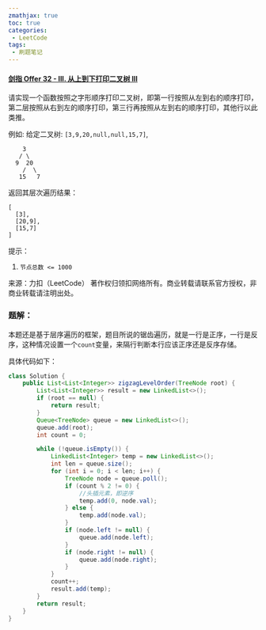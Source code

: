 ```yaml
---
zmathjax: true
toc: true
categories:
 - LeetCode
tags:
 - 刷题笔记
---
```


#### [剑指 Offer 32 - III. 从上到下打印二叉树 III](https://leetcode-cn.com/problems/cong-shang-dao-xia-da-yin-er-cha-shu-iii-lcof/)

请实现一个函数按照之字形顺序打印二叉树，即第一行按照从左到右的顺序打印，第二层按照从右到左的顺序打印，第三行再按照从左到右的顺序打印，其他行以此类推。

<!--more-->

例如:
给定二叉树: `[3,9,20,null,null,15,7]`,

```
    3
   / \
  9  20
    /  \
   15   7
```

返回其层次遍历结果：

```
[
  [3],
  [20,9],
  [15,7]
]
```

提示：

1. `节点总数 <= 1000`

来源：力扣（LeetCode）
著作权归领扣网络所有。商业转载请联系官方授权，非商业转载请注明出处。

### 题解：

本题还是基于层序遍历的框架，题目所说的锯齿遍历，就是一行是正序，一行是反序，这种情况设置一个`count`变量，来隔行判断本行应该正序还是反序存储。

具体代码如下：

```java
class Solution {
    public List<List<Integer>> zigzagLevelOrder(TreeNode root) {
        List<List<Integer>> result = new LinkedList<>();
        if (root == null) {
            return result;
        }
        Queue<TreeNode> queue = new LinkedList<>();
        queue.add(root);
        int count = 0;

        while (!queue.isEmpty()) {
            LinkedList<Integer> temp = new LinkedList<>();
            int len = queue.size();
            for (int i = 0; i < len; i++) {
                TreeNode node = queue.poll();
                if (count % 2 != 0) {
                  	//头插元素，即逆序
                    temp.add(0, node.val);
                } else {
                    temp.add(node.val);
                }
                if (node.left != null) {
                    queue.add(node.left);
                }
                if (node.right != null) {
                    queue.add(node.right);
                }
            }
            count++;
            result.add(temp);
        }
        return result;
    }
}
```

